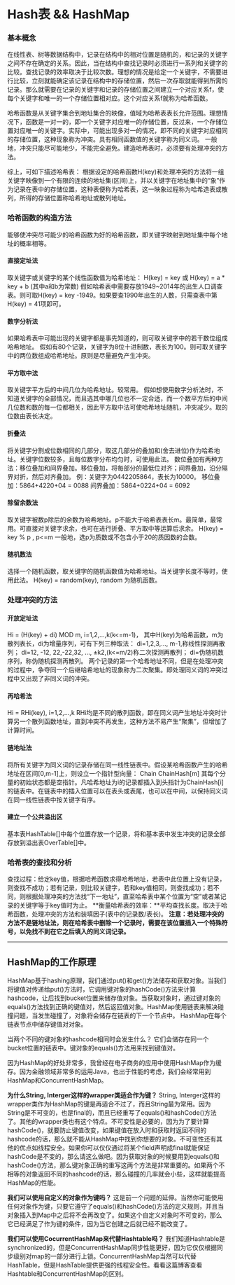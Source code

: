 Hash表 && HashMap
===
### 基本概念
在线性表、树等数据结构中，记录在结构中的相对位置是随机的，和记录的关键字之间不存在确定的关系。因此，当在结构中查找记录时必须进行一系列和关键字的比较。查找记录的效率取决于比较次数。理想的情况是给定一个关键字，不需要进行比较，立刻就能确定该记录在结构中的存储位置，然后一次存取就能得到所需的记录。那么就需要在记录的关键字和记录的存储位置之间建立一个对应关系f，使每个关键字和唯一的一个存储位置相对应。这个对应关系f就称为哈希函数。

哈希函数是从关键字集合到地址集合的映像，值域为哈希表表长允许范围。理想情况下，函数是一对一的，即一个关键字对应唯一的存储位置，反过来，一个存储位置对应唯一的关键字。实际中，可能出现多对一的情况，即不同的关键字对应相同的存储位置，这种现象称为冲突。具有相同函数值的关键字称为同义词。
一般地，冲突只能尽可能地少，不能完全避免。建造哈希表时，必须要有处理冲突的方法。

综上，可如下描述哈希表：
根据设定的哈希函数H(key)和处理冲突的方法将一组关键字映像到一个有限的连续的地址集(区间)上，并以关键字在地址集中的“象”作为记录在表中的存储位置，这种表便称为哈希表，这一映象过程称为哈希造表或散列，所得的存储位置称哈希地址或散列地址。

### 哈希函数的构造方法
能够使冲突尽可能少的哈希函数为好的哈希函数，即关键字映射到地址集中每个地址的概率相等。
#### 直接定址法
取关键字或关键字的某个线性函数值为哈希地址：
H(key) = key 或 H(key) = a * key + b (其中a和b为常数)
假如哈希表中需要存放1949~2014年的出生人口调查表。则可取H(key) = key -1949。如果要查1990年出生的人数，只需查表中第H(key) = 41项即可。
#### 数字分析法
如果哈希表中可能出现的关键字都是事先知道的，则可取关键字中的若干数位组成哈希地址。
假如有80个记录，关键字为8位十进制数，表长为100。则可取关键字中的两位数组成哈希地址。原则是尽量避免产生冲突。
#### 平方取中法
取关键字平方后的中间几位为哈希地址。较常用。
假如想使用数字分析法时，不知道关键字的全部情况，而且选其中哪几位也不一定合适，而一个数平方后的中间几位数和数的每一位都相关，因此平方取中法可使哈希地址随机，冲突减少。取的位数由表长决定。
#### 折叠法
将关键字分割成位数相同的几部分，取这几部分的叠加和(舍去进位)作为哈希地址。关键字位数较多，且每位数字分布均匀时，可使用此法。
数位叠加有两种方法：移位叠加和间界叠加。移位叠加，将每部分的最低位对齐；间界叠加，沿分隔界对折，然后对齐叠加。
例：关键字为0442205864，表长为10000。
移位叠加：5864+4220+04 = 0088
间界叠加：5864+0224+04 = 6092
#### 除留余数法
取关键字被数p除后的余数为哈希地址。p不能大于哈希表表长m。最简单，最常用。可直接对关键字求余，也可在进行折叠、平方取中等运算后求余。
H(key) = key % p , p<=m
一般地，选p为质数或不包含小于20的质因数的合数。
#### 随机数法
选择一个随机函数，取关键字的随机函数值为哈希地址。当关键字长度不等时，使用此法。
H(key) = random(key), random 为随机函数。

### 处理冲突的方法
#### 开放定址法
Hi = (H(key) + di) MOD m, i=1,2,…,k(k<=m-1)，
其中H(key)为哈希函数，m为散列表长，di为增量序列，可有下列三种取法：
di=1,2,3,…, m-1,称线性探测再散列；
di=12, -12, 22,-22,32, …, ±k2,(k<=m/2)称二次探测再散列；
di=伪随机数序列，称伪随机探测再散列。
两个记录的第一个哈希地址不同，但是在处理冲突的过程中，争夺同一个后继哈希地址的现象称为二次聚集。即处理同义词的冲突过程中又出现了非同义词的冲突。
#### 再哈希法
Hi = RHi(key), i=1,2,…,k
RHi均是不同的散列函数，即在同义词产生地址冲突时计算另一个散列函数地址，直到冲突不再发生，这种方法不易产生“聚集”，但增加了计算时间。
#### 链地址法
将所有关键字为同义词的记录存储在同一线性链表中。假设某哈希函数产生的哈希地址在区间[0,m-1]上，则设立一个指针型向量：
Chain ChainHash[m]
其每个分量的初始状态都是空指针。凡哈希地址为i的记录都插入到头指针为ChainHash[i]的链表中。在链表中的插入位置可以在表头或表尾，也可以在中间，以保持同义词在同一线性链表中按关键字有序。
#### 建立一个公共溢出区
基本表HashTable[]中每个位置存放一个记录，将和基本表中发生冲突的记录全部存放到溢出表OverTable[]中。

### 哈希表的查找和分析
查找过程：给定key值，根据哈希函数求得哈希地址，若表中此位置上没有记录，则查找不成功；若有记录，则比较关键字，若和key值相同，则查找成功；若不同，则根据处理冲突的方法找“下一地址”，直至哈希表中某个位置为“空”或者某记录的关键字等于key值时为止。
**衡量哈希表的效率：**平均查找长度。取决于哈希函数，处理冲突的方法和装填因子(表中的记录数/表长)。
**注意：若处理冲突的方法不是链地址法，则在哈希表中删除一个记录时，需要在该位置插入一个特殊符号，以免找不到在它之后填入的同义词记录。**

---

## HashMap的工作原理

HashMap基于hashing原理，我们通过put()和get()方法储存和获取对象。当我们将键值对传递给put()方法时，它调用键对象的hashCode()方法来计算hashcode，让后找到bucket位置来储存值对象。当获取对象时，通过键对象的equals()方法找到正确的键值对，然后返回值对象。HashMap使用链表来解决碰撞问题，当发生碰撞了，对象将会储存在链表的下一个节点中。 HashMap在每个链表节点中储存键值对对象。

当两个不同的键对象的hashcode相同时会发生什么？ 它们会储存在同一个bucket位置的链表中。键对象的equals()方法用来找到键值对。

因为HashMap的好处非常多，我曾经在电子商务的应用中使用HashMap作为缓存。因为金融领域非常多的运用Java，也出于性能的考虑，我们会经常用到HashMap和ConcurrentHashMap。


**为什么String, Interger这样的wrapper类适合作为键？** 
String, Interger这样的wrapper类作为HashMap的键是再适合不过了，而且String最为常用。因为String是不可变的，也是final的，而且已经重写了equals()和hashCode()方法了。其他的wrapper类也有这个特点。不可变性是必要的，因为为了要计算hashCode()，就要防止键值改变，如果键值在放入时和获取时返回不同的hashcode的话，那么就不能从HashMap中找到你想要的对象。不可变性还有其他的优点如线程安全。如果你可以仅仅通过将某个field声明成final就能保证hashCode是不变的，那么请这么做吧。因为获取对象的时候要用到equals()和hashCode()方法，那么键对象正确的重写这两个方法是非常重要的。如果两个不相等的对象返回不同的hashcode的话，那么碰撞的几率就会小些，这样就能提高HashMap的性能。

**我们可以使用自定义的对象作为键吗？** 这是前一个问题的延伸。当然你可能使用任何对象作为键，只要它遵守了equals()和hashCode()方法的定义规则，并且当对象插入到Map中之后将不会再改变了。如果这个自定义对象时不可变的，那么它已经满足了作为键的条件，因为当它创建之后就已经不能改变了。

**我们可以使用CocurrentHashMap来代替Hashtable吗？**
我们知道Hashtable是synchronized的，但是ConcurrentHashMap同步性能更好，因为它仅仅根据同步级别对map的一部分进行上锁。ConcurrentHashMap当然可以代替HashTable，但是HashTable提供更强的线程安全性。看看这篇博客查看Hashtable和ConcurrentHashMap的区别。

